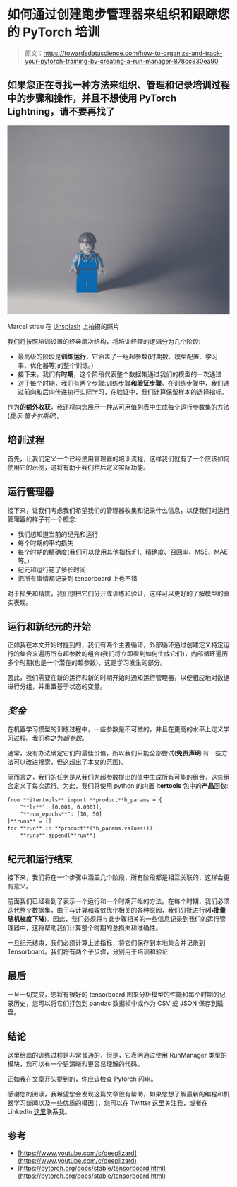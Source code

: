 # 如何通过创建跑步管理器来组织和跟踪您的 PyTorch 培训

> 原文：<https://towardsdatascience.com/how-to-organize-and-track-your-pytorch-training-by-creating-a-run-manager-878cc830ea90>

## 如果您正在寻找一种方法来组织、管理和记录培训过程中的步骤和操作，并且不想使用 PyTorch Lightning，请不要再找了

![](img/5b54f702a04e0e466cd24f0471f5501a.png)

Marcel strau 在 [Unsplash](https://unsplash.com?utm_source=medium&utm_medium=referral) 上拍摄的照片

我们将按照培训设置的经典层次结构，将培训经理的逻辑分为几个阶段:

*   最高级的阶段是**训练运行**，它涵盖了一组超参数(时期数、模型配置、学习率、优化器等)的整个训练。)
*   接下来，我们有**时期**，这个阶段代表整个数据集通过我们的模型的一次通过
*   对于每个时期，我们有两个步骤:训练步骤**和验证步骤**。在训练步骤中，我们通过前向和后向传递执行实际学习，在验证中，我们计算保留样本的选择指标。

作为**的额外收获**，我还将向您展示一种从可用值列表中生成每个运行参数集的方法(*提示:笛卡尔乘积*)。

## 培训过程

首先，让我们定义一个已经使用管理器的培训流程，这样我们就有了一个应该如何使用它的示例，这将有助于我们稍后定义实际功能。

## 运行管理器

接下来，让我们考虑我们希望我们的管理器收集和记录什么信息，以便我们对运行管理器的样子有一个概念:

*   我们想知道当前的纪元和运行
*   每个时期的平均损失
*   每个时期的精确度(我们可以使用其他指标:F1、精确度、召回率、MSE、MAE 等。)
*   纪元和运行花了多长时间
*   把所有事情都记录到 tensorboard 上也不错

对于损失和精度，我们想把它们分开成训练和验证，这样可以更好的了解模型的真实表现。

## 运行和新纪元的开始

正如我在本文开始时提到的，我们有两个主要循环，外部循环通过创建定义特定运行的集合来遍历所有超参数的组合(我们将立即看到如何生成它们)，内部循环遍历多个时期(也是一个潜在的超参数)，这是学习发生的部分。

因此，我们需要在新的运行和新的时期开始时通知运行管理器，以便相应地对数据进行分组，并重置基于状态的变量。

## *奖金*

在机器学习模型的训练过程中，一些参数是不可微的，并且在更高的水平上定义学习过程。我们称之为*超参数。*

通常，没有办法确定它们的最佳价值，所以我们只能全部尝试(**免责声明**:有一些方法可以改进搜索，但这超出了本文的范围)。

简而言之，我们的任务是从我们为超参数提出的值中生成所有可能的组合，这些组合定义了每次运行。为此，我们将使用 python 的内置 **itertools** 包中的**产品**函数:

```
from **itertools** import **product**h_params = {
    "**lr**": [0.001, 0.0001],
    "**num_epochs**": [10, 50]
}**runs** = []
for **run** in **product**(*h_params.values()):
    **runs**.append(**run**)
```

## 纪元和运行结束

接下来，我们将在一个步骤中涵盖几个阶段，所有阶段都是相互关联的，这样会更有意义。

前面我们已经看到了表示一个运行和一个时期开始的方法。在每个时期，我们必须迭代整个数据集，由于与计算和收敛优化相关的各种原因，我们分批进行(**小批量随机梯度下降**)。因此，我们必须将与此步骤相关的一些信息记录到我们的运行管理器中，这将帮助我们计算整个时期的总损失和准确性。

一旦纪元结束，我们必须计算上述指标，将它们保存到本地集合并记录到 Tensorboard。我们将有两个子步骤，分别用于培训和验证:

## 最后

一旦一切完成，您将有很好的 tensorboard 图来分析模型的性能和每个时期的记录历史，您可以将它们打包到 pandas 数据帧中或作为 CSV 或 JSON 保存到磁盘。

## 结论

这里给出的训练过程是非常普通的，但是，它表明通过使用 RunManager 类型的模块，您可以有一个更清晰和更容易理解的代码。

正如我在文章开头提到的，你应该检查 Pytorch 闪电。

感谢您的阅读，我希望您会发现这篇文章很有帮助，如果您想了解最新的编程和机器学习新闻以及一些优质的模因:)，您可以在 Twitter [这里](https://twitter.com/SurdoiuT)关注我，或者在 LinkedIn [这里](https://www.linkedin.com/in/tudor-marian-surdoiu/)联系我。

## 参考

*   [https://www.youtube.com/c/deeplizard](https://www.youtube.com/c/deeplizard)
*   [https://pytorch.org/docs/stable/tensorboard.html](https://pytorch.org/docs/stable/tensorboard.html)